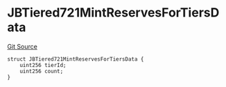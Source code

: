 # JBTiered721MintReservesForTiersData

[Git Source](https://github.com/jbx-protocol/juice-721-delegate/blob/6897119af158934bfd920f0f9a55758085111dd3/contracts/structs/JBTiered721MintReservesForTiersData.sol)

```solidity
struct JBTiered721MintReservesForTiersData {
    uint256 tierId;
    uint256 count;
}
```
